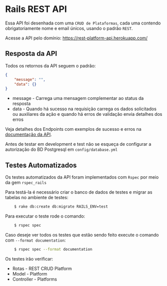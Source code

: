 # Rails REST API

Essa API foi desenhada com uma `CRUD de Plataformas`, cada uma contendo obrigatoriamente nome e email únicos,  usando o padrão `REST`.

Acesse a API pelo domínio: https://rest-platform-api.herokuapp.com/

## Resposta da API
Todos os retornos da API seguem o padrão:
``` json
{
    "message": "",
    "data": {}
}
```
* message - Carrega uma mensagem complementar ao status da resposta
* data - Quando há sucesso na requisição carrega os dados solicitados ou auxiliares da ação e quando há erros de validação envia detalhes dos erros

Veja detalhes dos Endpoints com exemplos de sucesso e erros na [documentação da API](https://documenter.getpostman.com/view/4045681/SW7T8BaP).


Antes de testar em development e test não se esqueça de configurar a autorização do BD Postgresql em `config/database.yml`

## Testes Automatizados

Os testes automatizados da API foram implementados com `Rspec` por meio da gem `rspec_rails`

Para testá-la é necessário criar o banco de dados de testes e migrar as tabelas no ambiente de testes:
```sh
    $ rake db:create db:migrate RAILS_ENV=test
```

Para executar o teste rode o comando:
```sh
    $ rspec spec
```

Caso deseje ver todos os testes que estão sendo feito execute o comando com `--format documentation`:
```sh
    $ rspec spec --format documentation
```

Os testes irão verificar:
* Rotas - REST CRUD Platform
* Model - Platform
* Controller - Platforms